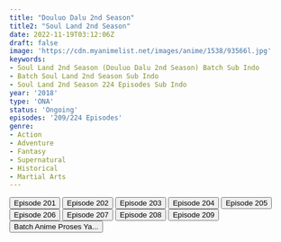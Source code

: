 ```yaml
---
title: "Douluo Dalu 2nd Season"
title2: "Soul Land 2nd Season"
date: 2022-11-19T03:12:06Z
draft: false
image: 'https://cdn.myanimelist.net/images/anime/1538/93566l.jpg'
keywords:
- Soul Land 2nd Season (Douluo Dalu 2nd Season) Batch Sub Indo
- Batch Soul Land 2nd Season Sub Indo
- Soul Land 2nd Season 224 Episodes Sub Indo
year: '2018'
type: 'ONA'
status: 'Ongoing'
episodes: '209/224 Episodes'
genre:
- Action
- Adventure
- Fantasy
- Supernatural
- Historical
- Martial Arts
---
```


<div class="d-g gg-10">
<div class="d-g gg-5 gtc-r ai-c">
<button onclick="window.open('?arc=cZtpRKWn5S_20220924/201/MP4/Kuramanime-SOULLD_S2-201-480p-Anichin','_blank')">Episode 201</button>
<button onclick="window.open('?arc=3TlhWbpK4y_20221001/202/MP4/Kuramanime-SOULLD_S2-202-480p-Anichin','_blank')">Episode 202</button>
<button onclick="window.open('?arc=uZzrLKApiI_20221008/203/MP4/Kuramanime-SOULLD_S2-203-480p-Anichin','_blank')">Episode 203</button>
<button onclick="window.open('?arc=0dXiuh6Y9T_20221015/204/MP4/Kuramanime-SOULLD_S2-204-480p-Anichin','_blank')">Episode 204</button>
<button onclick="window.open('?arc=izT5FKBGW9_20221022/205/MP4/Kuramanime-SOULLD_S2-205-480p-Anichin','_blank')">Episode 205</button>
<button onclick="window.open('?arc=GcqbMiNEeu_20221029/206/MP4/Kuramanime-SOULLD_S2-206-480p-Anichin','_blank')">Episode 206</button>
<button onclick="window.open('?arc=y2O4wVLh39_20221105/207/MP4/Kuramanime-SOULLD_S2-207-480p-Anichin','_blank')">Episode 207</button>
<button onclick="window.open('?arc=SdbErXMcMT_20221112/208/MP4/Kuramanime-SOULLD_S2-208-480p-Anichin','_blank')">Episode 208</button>
<button onclick="window.open('?arc=LMTOkgT9Z8_20221119/209/MP4/Kuramanime-SOULLD_S2-209-480p-Anichin','_blank')">Episode 209</button>
</div>
<div class="d-g gg-5 gtc-r ai-c">
<button onclick="window.open('#','_blank')">Batch Anime Proses Ya...</button>
</div>
</div>